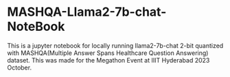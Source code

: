 # MASHQA-Llama2-7b-chat-NoteBook
This is a jupyter notebook for locally running llama2-7b-chat 2-bit quantized with MASHQA(Multiple Answer Spans Healthcare Question Answering) dataset.
This was made for the Megathon Event at IIIT Hyderabad 2023 October.
